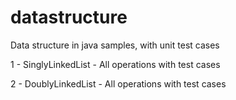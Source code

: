 # datastructure

Data structure in java samples, with unit test cases

1 - SinglyLinkedList - All operations with test cases <br/>

2 - DoublyLinkedList - All operations with test cases <br/>